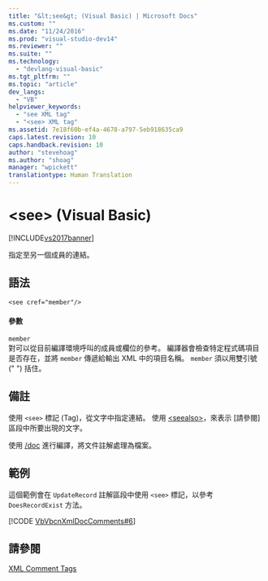 ```yaml
---
title: "&lt;see&gt; (Visual Basic) | Microsoft Docs"
ms.custom: ""
ms.date: "11/24/2016"
ms.prod: "visual-studio-dev14"
ms.reviewer: ""
ms.suite: ""
ms.technology: 
  - "devlang-visual-basic"
ms.tgt_pltfrm: ""
ms.topic: "article"
dev_langs: 
  - "VB"
helpviewer_keywords: 
  - "see XML tag"
  - "<see> XML tag"
ms.assetid: 7e18f60b-ef4a-4678-a797-5eb918635ca9
caps.latest.revision: 10
caps.handback.revision: 10
author: "stevehoag"
ms.author: "shoag"
manager: "wpickett"
translationtype: Human Translation
---
```

# &lt;see&gt; (Visual Basic)
[!INCLUDE[vs2017banner](../../../csharp/includes/vs2017banner.md)]

指定至另一個成員的連結。  
  
## 語法  
  
```  
<see cref="member"/>  
```  
  
#### 參數  
 `member`  
 對可以從目前編譯環境呼叫的成員或欄位的參考。  編譯器會檢查特定程式碼項目是否存在，並將 `member` 傳遞給輸出 XML 中的項目名稱。  `member` 須以用雙引號 \(" "\) 括住。  
  
## 備註  
 使用 `<see>` 標記 \(Tag\)，從文字中指定連結。  使用 [\<seealso\>](../../../visual-basic/language-reference/xmldoc/seealso.md)，來表示 \[請參閱\] 區段中所要出現的文字。  
  
 使用 [\/doc](../../../visual-basic/reference/command-line-compiler/doc.md) 進行編譯，將文件註解處理為檔案。  
  
## 範例  
 這個範例會在 `UpdateRecord` 註解區段中使用 `<see>` 標記，以參考 `DoesRecordExist` 方法。  
  
 [!CODE [VbVbcnXmlDocComments#6](../CodeSnippet/VS_Snippets_VBCSharp/VbVbcnXmlDocComments#6)]  
  
## 請參閱  
 [XML Comment Tags](../../../visual-basic/language-reference/xmldoc/recommended-xml-tags-for-documentation-comments.md)
